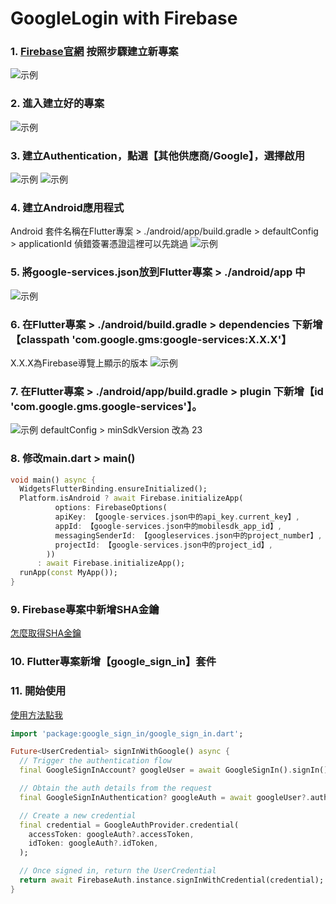 # GoogleLogin with Firebase

### 1. [Firebase官網](https://console.firebase.google.com/?_gl=1*jnxxbm*_ga*MTE2NjIzNTMzNS4xNzExMzQ5MTc0*_ga_CW55HF8NVT*MTcxMTM0OTE3My4xLjEuMTcxMTM0OTE3OS41NC4wLjA.) 按照步驟建立新專案
![示例](images/create-project.png)

### 2. 進入建立好的專案
![示例](images/enter-project.png)

### 3. 建立Authentication，點選【其他供應商/Google】，選擇啟用
![示例](images/create-authentication.png)
![示例](images/add-Google.png)

### 4. 建立Android應用程式
Android 套件名稱在Flutter專案 > ./android/app/build.gradle > defaultConfig > applicationId
偵錯簽署憑證這裡可以先跳過
![示例](images/create-AndroidAPP.png)

### 5. 將google-services.json放到Flutter專案 > ./android/app 中
![示例](images/download-json.png)

### 6. 在Flutter專案 > ./android/build.gradle > dependencies 下新增【classpath 'com.google.gms:google-services:X.X.X'】
X.X.X為Firebase導覽上顯示的版本
![示例](images/build-gradle1.png)

### 7. 在Flutter專案 > ./android/app/build.gradle > plugin 下新增【id 'com.google.gms.google-services'】。
![示例](images/build-gradle2.png)
defaultConfig > minSdkVersion 改為 23

### 8. 修改main.dart > main()
```dart
void main() async {
  WidgetsFlutterBinding.ensureInitialized();
  Platform.isAndroid ? await Firebase.initializeApp(
          options: FirebaseOptions(
          apiKey: 【google-services.json中的api_key.current_key】,
          appId: 【google-services.json中的mobilesdk_app_id】,
          messagingSenderId: 【googleservices.json中的project_number】,
          projectId: 【google-services.json中的project_id】,
        ))
      : await Firebase.initializeApp();
  runApp(const MyApp());
}
```

### 9. Firebase專案中新增SHA金鑰
[怎麼取得SHA金鑰](https://github.com/IanWangIITZDAWG/SHA-key)

### 10. Flutter專案新增【google_sign_in】套件

### 11. 開始使用
[使用方法點我](https://firebase.google.com/docs/auth/flutter/federated-auth?hl=zh-tw#google)
```dart
import 'package:google_sign_in/google_sign_in.dart';

Future<UserCredential> signInWithGoogle() async {
  // Trigger the authentication flow
  final GoogleSignInAccount? googleUser = await GoogleSignIn().signIn();

  // Obtain the auth details from the request
  final GoogleSignInAuthentication? googleAuth = await googleUser?.authentication;

  // Create a new credential
  final credential = GoogleAuthProvider.credential(
    accessToken: googleAuth?.accessToken,
    idToken: googleAuth?.idToken,
  );

  // Once signed in, return the UserCredential
  return await FirebaseAuth.instance.signInWithCredential(credential);
}
```